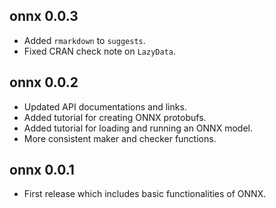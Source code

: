 ## onnx 0.0.3

- Added `rmarkdown` to `suggests`.
- Fixed CRAN check note on `LazyData`.

## onnx 0.0.2

- Updated API documentations and links. 
- Added tutorial for creating ONNX protobufs.
- Added tutorial for loading and running an ONNX model.
- More consistent maker and checker functions.

## onnx 0.0.1

- First release which includes basic functionalities of ONNX.
